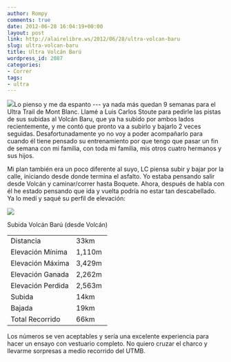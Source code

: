 ```yaml
---
author: Rompy
comments: true
date: 2012-06-28 16:04:19+00:00
layout: post
link: http://alairelibre.ws/2012/06/28/ultra-volcan-baru
slug: ultra-volcan-baru
title: Ultra Volcán Barú
wordpress_id: 2087
categories:
- Correr
tags:
- ultra
---
```


[![](http://alairelibre.ws/wp-content/uploads/2012/06/Volvan-Boquete-640x336.jpg)](http://alairelibre.ws/wp-content/uploads/2012/06/Volvan-Boquete.jpg)Lo pienso y me da espanto --- ya nada más quedan 9 semanas para el Ultra Trail de Mont Blanc. Llamé a Luis Carlos Stoute para pedirle las pistas de sus subidas al Volcán Baru, que ya ha subido por ambos lados recientemente, y me contó que pronto va a subirlo y bajarlo 2 veces seguidas. Desafortunadamente yo no voy a poder acompañarlo para cuando él tiene pensado su entrenamiento por que tengo que pasar un fin de semana con mi familia, con toda mi familia, mis otros cuatro hermanos y sus hijos.




Mi plan también era un poco diferente al suyo, LC piensa subir y bajar por la calle, iniciando desde donde termina el asfalto. Yo estaba pensando salir desde Volcán y caminar/correr hasta Boquete. Ahora, después de habla con él he estado pensando que ida y vuelta podría no estar tan descabellado. Ya lo medí y saqué su perfil de elevación:




[![](http://alairelibre.ws/wp-content/uploads/2012/06/Volvan-Boquete-profile-640x336.jpg)](http://alairelibre.ws/wp-content/uploads/2012/06/Volvan-Boquete-profile.jpg)


<table align="center" border="0" >Subida Volcán Barú (desde Volcán)
<tbody >
<tr >

<td >Distancia
</td>

<td >33km 
</td>
</tr>
<tr >

<td >Elevación Mínima
</td>

<td >1,110m 
</td>
</tr>
<tr >

<td >Elevación Máxima
</td>

<td >3,429m 
</td>
</tr>
<tr >

<td >Elevación Ganada
</td>

<td >2,262m 
</td>
</tr>
<tr >

<td >Elevación Perdida
</td>

<td >2,563m 
</td>
</tr>
<tr >

<td >Subida
</td>

<td >14km 
</td>
</tr>
<tr >

<td >Bajada
</td>

<td >19km 
</td>
</tr>
<tr >

<td >Total Recorrido 
</td>

<td >66km 
</td>
</tr>
</tbody>
</table>


Los números se ven aceptables y sería una excelente experiencia para hacer un ensayo con vestuario completo. No quiero cruzar el charco y llevarme sorpresas a medio recorrido del UTMB.
